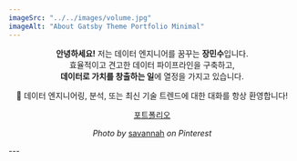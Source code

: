 ```yaml
---
imageSrc: "../../images/volume.jpg"
imageAlt: "About Gatsby Theme Portfolio Minimal"
---
```


<p align="center">
<strong>안녕하세요!</strong> 저는 데이터 엔지니어를 꿈꾸는 <strong>장민수</strong>입니다.<br>
효율적이고 견고한 데이터 파이프라인을 구축하고, <br>
<strong>데이터로 가치를 창출하는 일</strong>에 열정을 가지고 있습니다.
</p>

<p align="center">
💬 데이터 엔지니어링, 분석, 또는 최신 기술 트렌드에 대한 대화를 항상 환영합니다!
</p>

<p align="center">
<a href="https://www.notion.so/f25ef223059c4d15950bf50373d6173a">포트폴리오</a>
</p>

<p align="center">
<em>Photo by</em> <a href="https://kr.pinterest.com/pin/18366310970907325">savannah</a> <em>on Pinterest</em>
</p>
---
